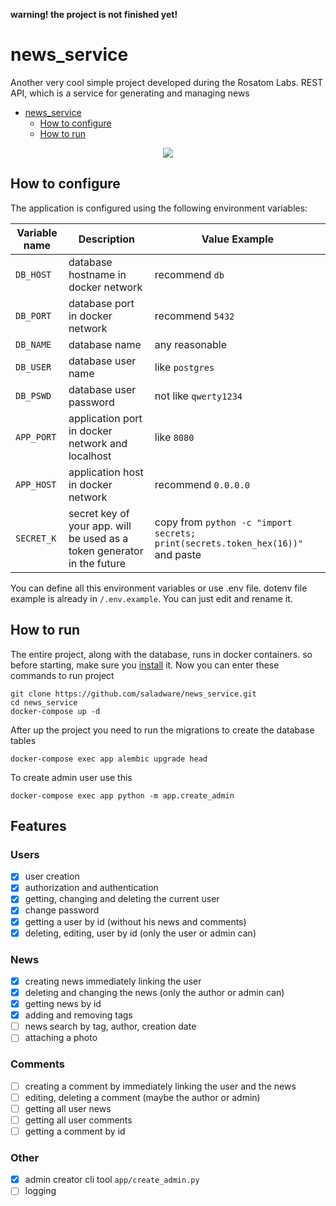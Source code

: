 **warning! the project is not finished yet!**

# news_service
Another very cool simple project developed during the Rosatom Labs. REST API, which is a service for generating and managing news


<!-- TOC -->
* [news_service](#newsservice)
  * [How to configure](#how-to-configure)
  * [How to run](#how-to-run)
<!-- TOC -->

<p align="center">
    <img src="https://www.pngplay.com/wp-content/uploads/7/Newspaper-Background-PNG.png" />
</p>

## How to configure
The application is configured using the following environment variables:

| Variable name | Description                                                             | Value Example                                                                   |
|---------------|-------------------------------------------------------------------------|---------------------------------------------------------------------------------|
| `DB_HOST`     | database hostname in docker network                                     | recommend `db`                                                                  |
| `DB_PORT`     | database port in docker network                                         | recommend `5432`                                                                |
| `DB_NAME`     | database name                                                           | any reasonable                                                                  |
| `DB_USER`     | database user name                                                      | like `postgres`                                                                 |
| `DB_PSWD`     | database user password                                                  | not like `qwerty1234`                                                           |
| `APP_PORT`    | application port in docker network and localhost                        | like `8080`                                                                     |
| `APP_HOST`    | application host in docker network                                      | recommend `0.0.0.0`                                                             | 
| `SECRET_K`    | secret key of your app. will be used as a token generator in the future | copy from `python -c "import secrets; print(secrets.token_hex(16))"`  and paste |

You can define all this environment variables or use .env file. dotenv file example is already in `/.env.example`. You can just edit and rename it. 

## How to run
The entire project, along with the database, runs in docker containers. so before starting, make sure you [install](https://docs.docker.com/engine/install/) it.
Now you can enter these commands to run project
```commandline
git clone https://github.com/saladware/news_service.git
cd news_service
docker-compose up -d
```
After up the project you need to run the migrations to create the database tables
```commandline
docker-compose exec app alembic upgrade head
```
To create admin user use this
```commandline
docker-compose exec app python -m app.create_admin
```

## Features


### Users
* [x] user creation
* [x] authorization and authentication
* [x] getting, changing and deleting the current user
* [x] change password
* [x] getting a user by id (without his news and comments)
* [x] deleting, editing, user by id (only the user or admin can)

### News
* [x] creating news immediately linking the user
* [x] deleting and changing the news (only the author or admin can)
* [x] getting news by id
* [x] adding and removing tags
* [ ] news search by tag, author, creation date
* [ ] attaching a photo

### Comments
* [ ] creating a comment by immediately linking the user and the news 
* [ ] editing, deleting a comment (maybe the author or admin)
* [ ] getting all user news
* [ ] getting all user comments
* [ ] getting a comment by id

### Other
* [x] admin creator cli tool `app/create_admin.py`
* [ ] logging
